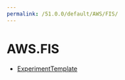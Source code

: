 ```yaml
---
permalink: /51.0.0/default/AWS/FIS/
---
```


# AWS.FIS



* [ExperimentTemplate](ExperimentTemplate.md)